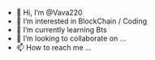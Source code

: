 - 👋 Hi, I’m @Vava220
- 👀 I’m interested in BlockChain / Coding
- 🌱 I’m currently learning Bts
- 💞️ I’m looking to collaborate on ...
- 📫 How to reach me ...

